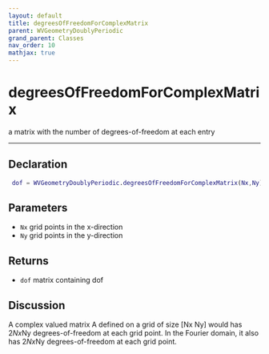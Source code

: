 ```yaml
---
layout: default
title: degreesOfFreedomForComplexMatrix
parent: WVGeometryDoublyPeriodic
grand_parent: Classes
nav_order: 10
mathjax: true
---
```


#  degreesOfFreedomForComplexMatrix

a matrix with the number of degrees-of-freedom at each entry


---

## Declaration
```matlab
 dof = WVGeometryDoublyPeriodic.degreesOfFreedomForComplexMatrix(Nx,Ny);
```
## Parameters
+ `Nx`  grid points in the x-direction
+ `Ny`  grid points in the y-direction

## Returns
+ `dof`  matrix containing dof

## Discussion

  A complex valued matrix A defined on a grid of size [Nx Ny]
  would has 2*Nx*Ny degrees-of-freedom at each grid point. In
  the Fourier domain, it also has 2*Nx*Ny degrees-of-freedom at
  each grid point.
 
          
